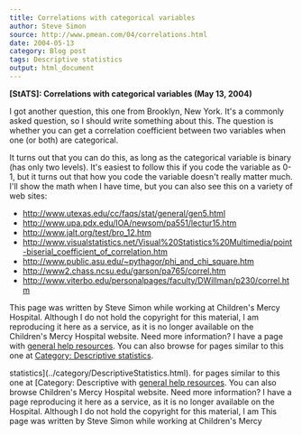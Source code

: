 ```yaml
---
title: Correlations with categorical variables
author: Steve Simon
source: http://www.pmean.com/04/correlations.html
date: 2004-05-13
category: Blog post
tags: Descriptive statistics
output: html_document
---
```

**[StATS]: Correlations with categorical variables
(May 13, 2004)**

I got another question, this one from Brooklyn, New York. It\'s a
commonly asked question, so I should write something about this. The
question is whether you can get a correlation coefficient between two
variables when one (or both) are categorical.

It turns out that you can do this, as long as the categorical variable
is binary (has only two levels). It\'s easiest to follow this if you
code the variable as 0-1, but it turns out that how you code the
variable doesn\'t really matter much. I\'ll show the math when I have
time, but you can also see this on a variety of web sites:

-   <http://www.utexas.edu/cc/faqs/stat/general/gen5.html>
-   <http://www.upa.pdx.edu/IOA/newsom/pa551/lectur15.htm>
-   <http://www.jalt.org/test/bro_12.htm>
-   <http://www.visualstatistics.net/Visual%20Statistics%20Multimedia/point-biserial_coefficient_of_correlation.htm>
-   <http://www.public.asu.edu/~pythagor/phi_and_chi_square.htm>
-   <http://www2.chass.ncsu.edu/garson/pa765/correl.htm>
-   <http://www.viterbo.edu/personalpages/faculty/DWillman/p230/correl.htm>

This page was written by Steve Simon while working at Children\'s Mercy
Hospital. Although I do not hold the copyright for this material, I am
reproducing it here as a service, as it is no longer available on the
Children\'s Mercy Hospital website. Need more information? I have a page
with [general help resources](../GeneralHelp.html). You can also browse
for pages similar to this one at [Category: Descriptive
statistics](../category/DescriptiveStatistics.html).
<!---More--->
statistics](../category/DescriptiveStatistics.html).
for pages similar to this one at [Category: Descriptive
with [general help resources](../GeneralHelp.html). You can also browse
Children\'s Mercy Hospital website. Need more information? I have a page
reproducing it here as a service, as it is no longer available on the
Hospital. Although I do not hold the copyright for this material, I am
This page was written by Steve Simon while working at Children\'s Mercy

<!---Do not use
**[StATS]: Correlations with categorical variables
This page was written by Steve Simon while working at Children\'s Mercy
Hospital. Although I do not hold the copyright for this material, I am
reproducing it here as a service, as it is no longer available on the
Children\'s Mercy Hospital website. Need more information? I have a page
with [general help resources](../GeneralHelp.html). You can also browse
for pages similar to this one at [Category: Descriptive
statistics](../category/DescriptiveStatistics.html).
--->

